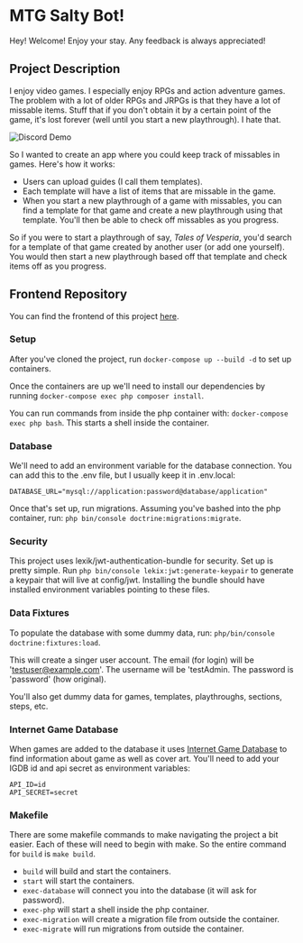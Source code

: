 
# MTG Salty Bot!
Hey! Welcome! Enjoy your stay. Any feedback is always appreciated! 

## Project Description
I enjoy video games. I especially enjoy RPGs and action adventure games. The problem with a lot of older RPGs and JRPGs
is that they have a lot of missable items. Stuff that if you don't obtain it by a certain point of the game, it's lost
forever (well until you start a new playthrough). I hate that. 

![Discord Demo](https://media.giphy.com/media/Czh8NVhMLdp1gxNnSm/giphy.gif)

So I wanted to create an app where you could keep track of missables in games. Here's how it works:

- Users can upload guides (I call them templates).
- Each template will have a list of items that are missable in the game.
- When you start a new playthrough of a game with missables, you can find a template for that game and create a new
playthrough using that template. You'll then be able to check off missables as you progress.
  
So if you were to start a playthrough of say, *Tales of Vesperia*, you'd search for a template of that game created by
another user (or add one yourself). You would then start a new playthrough based off that template and check items off
as you progress.

## Frontend Repository
You can find the frontend of this project [here](https://github.com/masonmiller11/missables_tracker-frontend). 

### Setup
 
After you've cloned the project, run ```docker-compose up --build -d``` to set up containers.

Once the containers are up we'll need to install our dependencies by running 
```docker-compose exec php composer install```.

You can run commands from inside the php container with: ```docker-compose exec php bash```. This starts a shell inside 
the container.

### Database

We'll need to add an environment variable for the database connection. You can add this to the .env file, but I usually
keep it in .env.local: 

```DATABASE_URL="mysql://application:password@database/application"```

Once that's set up, run migrations. Assuming you've bashed into the php container, 
run: ```php bin/console doctrine:migrations:migrate```.

### Security

This project uses lexik/jwt-authentication-bundle for security. Set up is pretty simple.
Run ```php bin/console lekix:jwt:generate-keypair``` to generate a keypair that will live at config/jwt. Installing the
bundle should have installed environment variables pointing to these files. 

### Data Fixtures

To populate the database with some dummy data, run: ```php/bin/console doctrine:fixtures:load```.

This will create a singer user account. The email (for login) will be 'testuser@example.com'. The username will be 
'testAdmin. The password is 'password' (how original).

You'll also get dummy data for games, templates, playthroughs, sections, steps, etc.

### Internet Game Database

When games are added to the database it uses [Internet Game Database](https://www.igdb.com/discover) to find information
about game as well as cover art. You'll need to add your IGDB id and api secret as environment variables:

```
API_ID=id
API_SECRET=secret
```

### Makefile

There are some makefile commands to make navigating the project a bit easier. Each of these will need to begin with 
make. So the entire command for ```build``` is ```make build```. 

- ```build``` will build and start the containers.
- ```start``` will start the containers.
- ```exec-database``` will connect you into the database (it will ask for password).
- ```exec-php``` will start a shell inside the php container.
- ```exec-migration``` will create a migration file from outside the container.
- ```exec-migrate``` will run migrations from outside the container.
